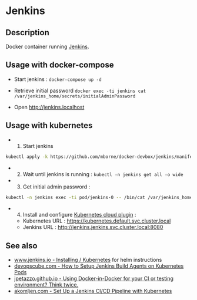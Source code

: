 # Jenkins

## Description

Docker container running [Jenkins](https://www.jenkins.io/).

## Usage with docker-compose

* Start jenkins : `docker-compose up -d`

* Retrieve initial password `docker exec -ti jenkins cat /var/jenkins_home/secrets/initialAdminPassword`

* Open http://jenkins.localhost

## Usage with kubernetes

* 1) Start jenkins

```bash
kubectl apply -k https://github.com/mborne/docker-devbox/jenkins/manifest/local-storage
```

* 2) Wait until jenkins is running : `kubectl -n jenkins get all -o wide`

* 3) Get initial admin password :

```bash
kubectl -n jenkins exec -ti pod/jenkins-0 -- /bin/cat /var/jenkins_home/secrets/initialAdminPassword
```

* 4) Install and configure [Kubernetes cloud plugin](https://plugins.jenkins.io/kubernetes/) :
  * Kubernetes URL : https://kubernetes.default.svc.cluster.local
  * Jenkins URL : http://jenkins.jenkins.svc.cluster.local:8080



## See also

* [www.jenkins.io - Installing / Kubernetes](https://www.jenkins.io/doc/book/installing/kubernetes/) for helm instructions
* [devopscube.com - How to Setup Jenkins Build Agents on Kubernetes Pods](https://devopscube.com/jenkins-build-agents-kubernetes/)
* [jpetazzo.github.io - Using Docker-in-Docker for your CI or testing environment? Think twice.](https://jpetazzo.github.io/2015/09/03/do-not-use-docker-in-docker-for-ci/)
* [akomljen.com - Set Up a Jenkins CI/CD Pipeline with Kubernetes](https://akomljen.com/set-up-a-jenkins-ci-cd-pipeline-with-kubernetes/)

